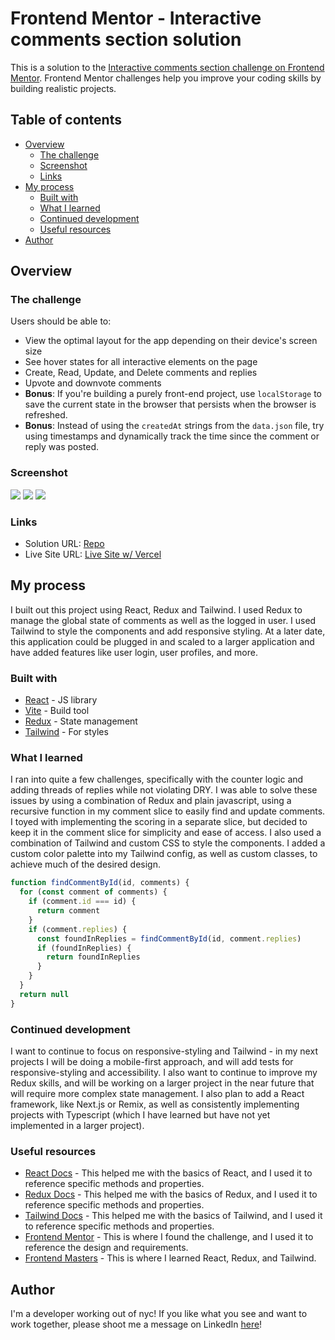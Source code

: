 # Frontend Mentor - Interactive comments section solution

This is a solution to the [Interactive comments section challenge on Frontend Mentor](https://www.frontendmentor.io/challenges/interactive-comments-section-iG1RugEG9). Frontend Mentor challenges help you improve your coding skills by building realistic projects.

## Table of contents

- [Overview](#overview)
  - [The challenge](#the-challenge)
  - [Screenshot](#screenshot)
  - [Links](#links)
- [My process](#my-process)
  - [Built with](#built-with)
  - [What I learned](#what-i-learned)
  - [Continued development](#continued-development)
  - [Useful resources](#useful-resources)
- [Author](#author)

## Overview

### The challenge

Users should be able to:

- View the optimal layout for the app depending on their device's screen size
- See hover states for all interactive elements on the page
- Create, Read, Update, and Delete comments and replies
- Upvote and downvote comments
- **Bonus**: If you're building a purely front-end project, use `localStorage` to save the current state in the browser that persists when the browser is refreshed.
- **Bonus**: Instead of using the `createdAt` strings from the `data.json` file, try using timestamps and dynamically track the time since the comment or reply was posted.

### Screenshot

![](./public/screenshot-one.png)
![](./public/screenshot-two.png)
![](./public/screenshot-three.png)

### Links

- Solution URL: [Repo](https://github.com/matt-o-west/interactive-comments)
- Live Site URL: [Live Site w/ Vercel](https://interactive-comments-git-main-matt-o-west.vercel.app/)

## My process

I built out this project using React, Redux and Tailwind. I used Redux to manage the global state of comments as well as the logged in user. I used Tailwind to style the components and add responsive styling. At a later date, this application could be plugged in and scaled to a larger application and have added features like user login, user profiles, and more.

### Built with

- [React](https://reactjs.org/) - JS library
- [Vite](https://vitejs.dev/) - Build tool
- [Redux](https://redux.js.org/) - State management
- [Tailwind](https://tailwindcss.com/) - For styles

### What I learned

I ran into quite a few challenges, specifically with the counter logic and adding threads of replies while not violating DRY. I was able to solve these issues by using a combination of Redux and plain javascript, using a recursive function in my comment slice to easily find and update comments. I toyed with implementing the scoring in a separate slice, but decided to keep it in the comment slice for simplicity and ease of access. I also used a combination of Tailwind and custom CSS to style the components. I added a custom color palette into my Tailwind config, as well as custom classes, to achieve much of the desired design.

```js
function findCommentById(id, comments) {
  for (const comment of comments) {
    if (comment.id === id) {
      return comment
    }
    if (comment.replies) {
      const foundInReplies = findCommentById(id, comment.replies)
      if (foundInReplies) {
        return foundInReplies
      }
    }
  }
  return null
}
```

### Continued development

I want to continue to focus on responsive-styling and Tailwind - in my next projects I will be doing a mobile-first approach, and will add tests for responsive-styling and accessibility. I also want to continue to improve my Redux skills, and will be working on a larger project in the near future that will require more complex state management. I also plan to add a React framework, like Next.js or Remix, as well as consistently implementing projects with Typescript (which I have learned but have not yet implemented in a larger project).

### Useful resources

- [React Docs](https://reactjs.org/docs/getting-started.html) - This helped me with the basics of React, and I used it to reference specific methods and properties.
- [Redux Docs](https://redux.js.org/) - This helped me with the basics of Redux, and I used it to reference specific methods and properties.
- [Tailwind Docs](https://tailwindcss.com/docs) - This helped me with the basics of Tailwind, and I used it to reference specific methods and properties.
- [Frontend Mentor](https://www.frontendmentor.io/) - This is where I found the challenge, and I used it to reference the design and requirements.
- [Frontend Masters](https://frontendmasters.com/) - This is where I learned React, Redux, and Tailwind.

## Author

I'm a developer working out of nyc! If you like what you see and want to work together, please shoot me a message on LinkedIn [here](https://www.linkedin.com/in/matthew-west-342b0965/)!
